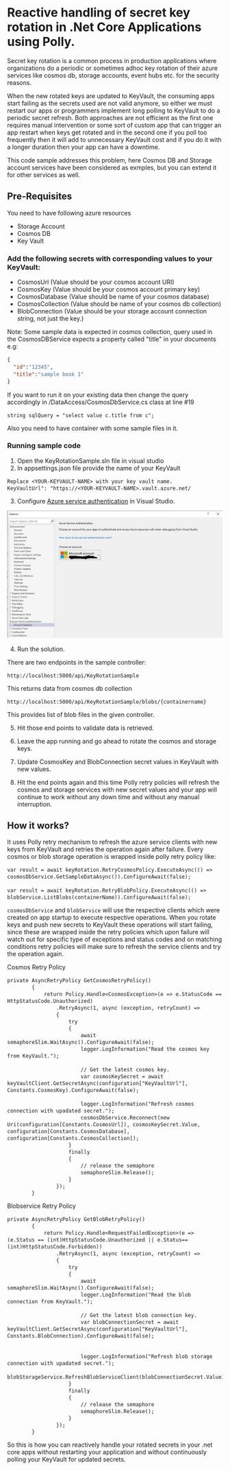 # Reactive handling of secret key rotation in .Net Core Applications using Polly.
Secret key rotation is a common process in production applications where organizations do a periodic or sometimes adhoc key rotation of their azure services like cosmos db, storage accounts, event hubs etc. for the security reasons.

When the new rotated keys are updated to KeyVault, the consuming apps start failing as the secrets used are not valid anymore, so either we must restart our apps or programmers implement long polling to KeyVault to do a periodic secret refresh. Both approaches are not efficient as the first one requires manual intervention or some sort of custom app that can trigger an app restart when keys get rotated and in the second one if you poll too frequently then it will add to unnecessary KeyVault cost and if you do it with a longer duration then your app can have a downtime.

This code sample addresses this problem, here Cosmos DB and Storage account services have been considered as exmples, but you can extend it for other services as well.

## Pre-Requisites
You need to have following azure resources

* Storage Account
* Cosmos DB
* Key Vault

### Add the following secrets with corresponding values to your KeyVault:
* CosmosUrl        (Value should be your cosmos account URI)
* CosmosKey        (Value should be your cosmos account primary key)
* CosmosDatabase   (Value should be name of your cosmos database)
* CosmosCollection (Value should be name of your cosmos db collection)
* BlobConnection   (Value should be your storage account connection string, not just the key.)

Note: Some sample data is expected in cosmos collection, query used in the CosmosDBService expects a property called "title" in your documents e.g:
```json
{
  "id":"12345",
  "title":"sample book 1"
}
```

If you want to run it on your existing data then change the query accordingly in /DataAccess/CosmosDbService.cs class at line #19
```
string sqlQuery = "select value c.title from c";
```
Also you need to have container with some sample files in it.

### Running sample code
1. Open the KeyRotationSample.sln file in visual studio
2. In appsettings.json file provide the name of your KeyVault

```
Replace <YOUR-KEYVAULT-NAME> with your key vault name.
KeyVaultUrl": "https://<YOUR-KEYVAULT-NAME>.vault.azure.net/
```

3. Configure [Azure service authentication](https://docs.microsoft.com/en-us/azure/key-vault/general/service-to-service-authentication#:~:text=Authenticating%20with%20Visual%20Studio,local%20development%2C%20and%20select%20OK.) in Visual Studio.

![Azure Service Authentication](azure-service-auth.png)

4. Run the solution.

There are two endpoints in the sample controller:

```
http://localhost:5000/api/KeyRotationSample
```
This returns data from cosmos db collection

```
http://localhost:5000/api/KeyRotationSample/blobs/{containername}
```
This provides list of blob files in the given controller.

5. Hit those end points to validate data is retrieved.

6. Leave the app running and go ahead to rotate the cosmos and storage keys.

7. Update CosmosKey and BlobConnection secret values in KeyVault with new values.

8. Hit the end points again and this time Polly retry policies will refresh the cosmos and storage services with new secret values and your app will continue to work without any down time and without any manual interruption.

## How it works?
It uses Polly retry mechanism to refresh the azure service clients with new keys from KeyVault and retries the operation again after failure. Every cosmos or blob storage operation is wrapped inside polly retry policy like:

```
var result = await keyRotation.RetryCosmosPolicy.ExecuteAsync(() => cosmosDbService.GetSampleDataAsync()).ConfigureAwait(false);

var result = await keyRotation.RetryBlobPolicy.ExecuteAsync(() => blobService.ListBlobs(containerName)).ConfigureAwait(false);
```

`cosmosDbService` and `blobService` will use the respective clients which were created on app startup to execute respective operations. When you rotate keys and push new secrets to KeyVault these operations will start failing, since these are wrapped inside the retry policies which upon failure will watch out for specific type of exceptions and status codes and on matching conditions retry policies will make sure to refresh the service clients and try the operation again. 

Cosmos Retry Policy
```
private AsyncRetryPolicy GetCosmosRetryPolicy()
        {
            return Policy.Handle<CosmosException>(e => e.StatusCode == HttpStatusCode.Unauthorized)
                .RetryAsync(1, async (exception, retryCount) =>
                {
                    try
                    {
                        await semaphoreSlim.WaitAsync().ConfigureAwait(false);
                        logger.LogInformation("Read the cosmos key from KeyVault.");

                        // Get the latest cosmos key.
                        var cosmosKeySecret = await keyVaultClient.GetSecretAsync(configuration["KeyVaultUrl"], Constants.CosmosKey).ConfigureAwait(false);

                        logger.LogInformation("Refresh cosmos connection with upadated secret.");
                        cosmosDbService.Reconnect(new Uri(configuration[Constants.CosmosUrl]), cosmosKeySecret.Value, configuration[Constants.CosmosDatabase], configuration[Constants.CosmosCollection]);
                    }
                    finally
                    {
                        // release the semaphore
                        semaphoreSlim.Release();
                    }
                });
        }
```

Blobservice Retry Policy

```
private AsyncRetryPolicy GetBlobRetryPolicy()
        {
            return Policy.Handle<RequestFailedException>(e => (e.Status == (int)HttpStatusCode.Unauthorized || e.Status== (int)HttpStatusCode.Forbidden))
                .RetryAsync(1, async (exception, retryCount) =>
                {
                    try
                    {
                        await semaphoreSlim.WaitAsync().ConfigureAwait(false);
                        logger.LogInformation("Read the blob connection from KeyVault.");

                        // Get the latest blob connection key.
                        var blobConnectionSecret = await keyVaultClient.GetSecretAsync(configuration["KeyVaultUrl"], Constants.BlobConnection).ConfigureAwait(false);


                        logger.LogInformation("Refresh blob storage connection with upadated secret.");
                        blobStorageService.RefreshBlobServiceClient(blobConnectionSecret.Value);
                    }
                    finally
                    {
                        // release the semaphore
                        semaphoreSlim.Release();
                    }
                });
        }
```

So this is how you can reactively handle your rotated secrets in your .net core apps without restarting your application and without continuously polling your KeyVault for updated secrets.


